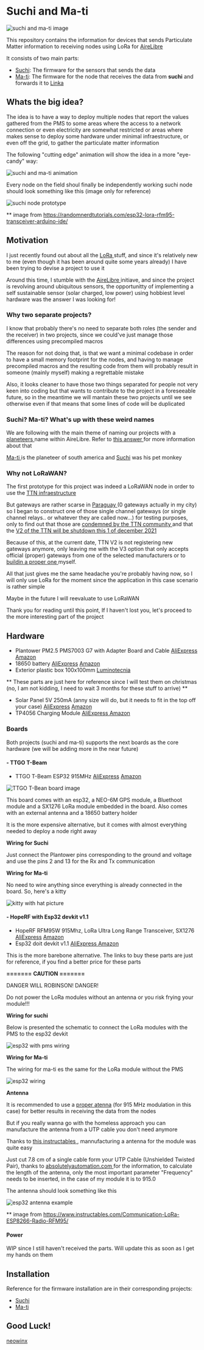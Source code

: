 # Suchi and Ma-ti

![suchi and ma-ti image](doc/img/Heroforearth062.jpg)

This repository contains the information for devices that sends Particulate Matter information to receiving nodes using LoRa for [AireLibre](https://airelib.re/)

It consists of two main parts:

- [Suchi](https://github.com/neowinx/planeteers/tree/main/suchi-firmware): The firmware for the sensors that sends the data
- [Ma-ti](https://github.com/neowinx/planeteers/tree/main/ma-ti-firmware): The firmware for the node that receives the data from __suchi__ and forwards it to [Linka](https://github.com/tchx84/linka)

## Whats the big idea?

The idea is to have a way to deploy multiple nodes that report the values gathered from the PMS to some areas where the access
to a network connection or even electricity are somewhat restricted or areas where makes sense to deploy some hardware
under minimal infraestructure, or even off the grid, to gather the particulate matter information

The following "cutting edge" animation will show the idea in a more "eye-candy" way:

![suchi and ma-ti animation](doc/img/suchi-and-matti.gif)

Every node on the field shoul finally be independently working suchi node should look something like this (image only for reference)

![suchi node prototype](doc/img/esp32-project.jpg)

** image from https://randomnerdtutorials.com/esp32-lora-rfm95-transceiver-arduino-ide/

## Motivation

I just recently found out about all the [ LoRa ](https://en.wikipedia.org/wiki/LoRa#LoRaWAN) stuff, and since it's relatively new to me (even though it has been around quite some years already)
I have been trying to devise a project to use it

Around this time, I stumble with the [ AireLibre ](https://airelib.re/) initiave, and since the project is revolving around 
ubiquitous sensors, the opportunitty of implementing a self sustainable sensor (solar charged, low power) using hobbiest 
level hardware was the answer I was looking for!

### Why two separate projects?

I know that probably there's no need to separate both roles (the sender and the receiver) in two projects, since we could've just manage those differences using precompiled macros

The reason for not doing that, is that we want a minimal codebase in order to have a small memory footprint for the nodes, and having to manage precompiled macros and the resulting
code from them will probably result in someone (mainly myself) making a regrettable mistake

Also, it looks cleaner to have those two things separated for people not very keen into coding but that wants to contribute to the project in a foreseeable future, so in the meantime
we will mantain these two projects until we see otherwise even if that means that some lines of code will be duplicated

### Suchi? Ma-ti? What's up with these weird names

We are following with the main theme of naming our projects with a [ planeteers ](https://captainplanet.fandom.com/wiki/Captain_Planet_and_the_Planeteers) name
within AireLibre. Refer to [ this answer ](https://github.com/melizeche/AireLibre#por-qué-linka) for more information about that

[ Ma-ti ](https://captainplanet.fandom.com/wiki/Ma-Ti) is the planeteer of south america and [Suchi](https://earth27.fandom.com/wiki/Suchi) was his pet monkey

### Why not LoRaWAN?

The first prototype for this project was indeed a LoRaWAN node in order to use the [ TTN infraestructure ](https://www.thethingsnetwork.org/)

But gateways are rather
scarse in [ Paraguay ](https://www.thethingsnetwork.org/community) (0 gateways actually in my city) so I began to construct one of those single channel gateways 
(or single channel relays.. or whatever they are called now...)
for testing purposes, only to find out that those are [ condemned by the TTN community ](https://www.thethingsnetwork.org/forum/t/the-future-of-single-channel-gateways/6590)
and that the [ V2 of the TTN will be shutdown this 1 of december 2021 ](https://www.thethingsnetwork.org/forum/t/the-things-network-v2-is-permanently-shutting-down-scheduled/50710)

Because of this, at the current date, TTN V2 is not registering new gateways anymore, only leaving me with the V3 option that only accepts official (proper) gateways from one of the
selected manufacturers or to [ buildin a proper one ](https://www.thethingsnetwork.org/docs/gateways/start/build/) myself.

All that just gives me the same headache you're probably having now, so I will only use LoRa for the moment since the application in this case scenario is rather
simple

Maybe in the future I will reevaluate to use LoRaWAN

Thank you for reading until this point, If I haven't lost you, let's proceed to the more interesting part of the project

## Hardware

- Plantower PM2.5 PMS7003 G7 with Adapter Board and Cable [AliExpress](https://www.aliexpress.com/item/32784279004.html) [Amazon](https://www.amazon.com/DSLE-Digital-PLANTOWER-PMS7003-Adapter/dp/B08M2F4B9R)
- 18650 battery [AliExpress](https://www.aliexpress.com/wholesale?catId=0&initiative_id=AS_20210928063050&SearchText=18650+battery) [Amazon](https://www.amazon.com/s?k=18650+battery&ref=nb_sb_noss_1)
- Exterior plastic box 100x100mm [Luminotecnia](https://www.luminotecnia.com.py/producto/1265/Caja-Exterior-Plastica-de-Conexion-100x100)

** These parts are just here for reference since I will test them on christmas (no, I am not kidding, I need to wait 3 months for these stuff to arrive) **

- Solar Panel 5V 250mA (anny size will do, but it needs to fit in the top off your case) [AliExpress](https://www.aliexpress.com/wholesale?catId=0&initiative_id=SB_20210928063647&SearchText=Solar+Panel+5V+250mA) [Amazon](https://www.amazon.com/s?k=Solar+Panel+5V+250mA&ref=nb_sb_noss_2)
- TP4056 Charging Module [ AliExpress ](https://www.aliexpress.com/wholesale?catId=0&initiative_id=SB_20210928074815&SearchText=TP4056) [ Amazon ](https://www.amazon.com/s?k=TP4056&i=electronics&ref=nb_sb_noss_2)

### Boards

Both projects (suchi and ma-ti) supports the next boards as the core hardware (we will be adding more in the near future)

#### - TTGO T-Beam

- TTGO T-Beam ESP32 915MHz [AliExpress](https://www.aliexpress.com/item/4001178678568.html?spm=a2g0o.productlist.0.0.55c05386IacCzc&algo_pvid=b483f02b-ea80-4f11-bde8-c2762328d077&algo_exp_id=b483f02b-ea80-4f11-bde8-c2762328d077-0&pdp_ext_f={"sku_id"%3A"12000024058303348"}) [Amazon](https://www.amazon.com/LILYGO-Meshtastic-T-Beam-Bluetooth-Battery/dp/B097H11PJY/ref=sr_1_2?dchild=1&keywords=ttgo+t-beam&qid=1632840422&sr=8-2)

![TTGO T-Bean board image](doc/img/TTGOTBEAMV10_1-500x500.jpg)

This board comes with an esp32, a NEO-6M GPS module, a Bluethoot module and a SX1276 LoRa module embedded in the board.
Also comes with an external antenna and a 18650 battery holder

It is the more expensive alternative, but it comes with almost everything needed to deploy a node right away

**Wiring for Suchi**

Just connect the Plantower pins corresponding to the ground and voltage and use the pins 2 and 13 for the Rx and Tx communication

**Wiring for Ma-ti**

No need to wire anything since everything is already connected in the board. So, here's a kitty

![ kitty with hat picture ](doc/img/kitty.png)

#### - HopeRF with Esp32 devkit v1.1

- HopeRF RFM95W 915Mhz, LoRa Ultra Long Range Transceiver, SX1276 [AliExpress](https://www.aliexpress.com/item/32964829308.html?spm=a2g0o.productlist.0.0.44ca2b2ezvW5wE&algo_pvid=9631870e-d7f2-4094-8764-b9b851ca89e7&algo_exp_id=9631870e-d7f2-4094-8764-b9b851ca89e7-1&pdp_ext_f={"sku_id"%3A"66523663284"}) [ Amazon ](https://www.amazon.com/RFM95W-Transceiver-Compatible-Technical-Support/dp/B07KZPQ4GB/ref=sr_1_3?dchild=1&keywords=hoperf+rfm95+lora&qid=1632844184&sr=8-3)
- Esp32 doit devkit v1.1 [ AliExpress ](https://www.aliexpress.com/item/32928267626.html?spm=a2g0o.productlist.0.0.63c09063WAHduP&algo_pvid=be5c1b93-4cce-4729-a95e-51976a6cb7a1&algo_exp_id=be5c1b93-4cce-4729-a95e-51976a6cb7a1-0&pdp_ext_f={"sku_id"%3A"12000016847177755"}) [ Amazon ](https://www.amazon.com/ESP32-WROOM-32-Development-ESP-32S-Bluetooth-Arduino/dp/B084KWNMM4/ref=sr_1_2_sspa?dchild=1&keywords=doit+esp32+devkit&qid=1632844382&sr=8-2-spons&psc=1&spLa=ZW5jcnlwdGVkUXVhbGlmaWVyPUFXNk0wTko0VEQwNkMmZW5jcnlwdGVkSWQ9QTAwMzI2NTIxM0NPSlRFRTFDTUdGJmVuY3J5cHRlZEFkSWQ9QTA5MDk1NzQxN1RIMkxYMUdMRThHJndpZGdldE5hbWU9c3BfYXRmJmFjdGlvbj1jbGlja1JlZGlyZWN0JmRvTm90TG9nQ2xpY2s9dHJ1ZQ==)

This is the more barebone alternative. The links to buy these parts are just for reference, if you find a better price for
these parts

**=======**
**CAUTION**
**=======**

DANGER WILL ROBINSON! DANGER!

Do not power the LoRa modules without an antenna or you risk frying your module!!!

**Wiring for suchi**

Below is presented the schematic to connect the LoRa modules with the PMS to the esp32 devkit

![ esp32 with pms wiring ](doc/fzz/esp32_bb_with_pms.png)

**Wiring for Ma-ti**

The wiring for ma-ti es the same for the LoRa module without the PMS

![ esp32 wiring ](doc/fzz/esp32_bb.png)

**Antenna**

It is recommended to use a [proper atenna](https://www.aliexpress.com/wholesale?catId=0&initiative_id=AS_20210928101349&SearchText=915mhz+lora+antenna) 
(for 915 MHz modulation in this case) for better results in receiving the data from the nodes

But if you really wanna go with the homeless approach you can manufacture the antenna from a UTP cable you don't need anymore

Thanks to [ this instructables ]( https://www.instructables.com/Communication-LoRa-ESP8266-Radio-RFM95/ ), mannufacturing a antenna for the module was quite easy

Just cut 7.8 cm of a single cable form your UTP Cable (Unshielded Twisted Pair), thanks to [ absolutelyautomation.com ]( absolutelyautomation.com ) for the information,
to calculate the length of the antenna, only the most important parameter "Frequency" needs to be inserted, in the case of my module it is to 915.0

The antenna should look something like this

![esp32 antenna example](doc/img/esp32-antenna_example.jpg)

** image from https://www.instructables.com/Communication-LoRa-ESP8266-Radio-RFM95/

#### Power

WIP since I still haven't received the parts. Will update this as soon as I get my hands on them

## Installation

Reference for the firmware installation are in their corresponding projects:

- [Suchi](https://github.com/neowinx/planeteers/tree/main/suchi-firmware)
- [Ma-ti](https://github.com/neowinx/planeteers/tree/main/ma-ti-firmware)

## Good Luck!

[ neowinx ](https://github.com/neowinx)
